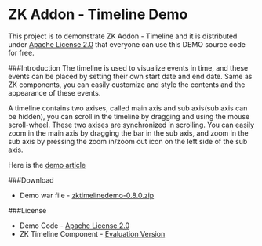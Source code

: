 ZK Addon - Timeline Demo
===============
This project is to demonstrate ZK Addon - Timeline and it is distributed under [Apache License 2.0](http://www.apache.org/licenses/LICENSE-2.0) that everyone can use this DEMO source code for free.

###Introduction
The timeline is used to visualize events in time, and these events can be placed by setting their own start date and end date. Same as ZK components, you can easily customize and style the contents and the appearance of these events.

A timeline contains two axises, called main axis and sub axis(sub axis can be hidden), you can scroll in the timeline by dragging and using the mouse scroll-wheel.
These two axises are synchronized in scrolling. You can easily zoom in the main axis by dragging the bar in the sub axis, and zoom in the sub axis by pressing the zoom in/zoom out icon on the left side of the sub axis.

Here is the [demo article](http://blog.zkoss.org/index.php/2015/01/13/introducing-new-zk-addon-zk-timeline/)

###Download

* Demo war file - [zktimelinedemo-0.8.0.zip](https://github.com/DevChu/ZKTimeline-Demo/releases/)

###License
	
* Demo Code - [Apache License 2.0](http://www.apache.org/licenses/LICENSE-2.0)
* ZK Timeline Component - [Evaluation Version](https://github.com/DevChu/ZKTimeline-Demo/blob/master/zkdoc/ZK_Timeline_Component_Evaluation_LICENSE)
